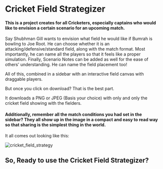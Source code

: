 # **Cricket Field Strategizer**



#### This is a project creates for all Cricketers, especially captains who would like to envision a certain scenario for an upcoming match.



Say Shubhman Gill wants to envision what field he would like if Bumrah is bowling to Joe Root. He can choose whether it is an attacking/defensive/standard field, along with the match format. Most importantly, he can name all the players so that it feels like a proper simulation. Finally, Scenario Notes can be added as well for the ease of others' understanding. He can name the field placement too!

All of this, combined in a sidebar with an interactive field canvas with draggable players.

But once you click on download? That is the best part.

It downloads a PNG or JPEG (Basis your choice) with only and only the cricket field showing with the fielders.

#### Additionally, remember all the match conditions you had set in the sidebar? They all show up in the image in a compact and easy to read way so that sharing is the simplest thing in the world.

It all comes out looking like this:


![cricket_field_strategy](https://github.com/user-attachments/assets/00b8800b-3e14-4357-8957-2864df8b4c08)



## So, Ready to use the Cricket Field Strategizer?
